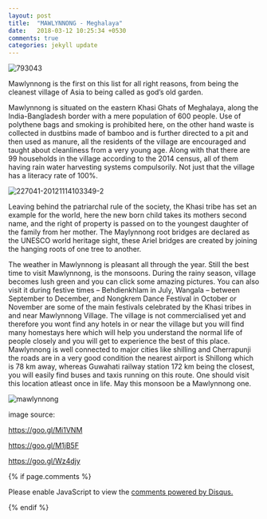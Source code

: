 ```yaml
---
layout: post
title:  "MAWLYNNONG - Meghalaya"
date:   2018-03-12 10:25:34 +0530
comments: true
categories: jekyll update
---
```

![793043](https://user-images.githubusercontent.com/36821182/37885071-c51e4bb8-30d0-11e8-8ecc-ba8d2229e9e5.jpg) 

Mawlynnong is the first on this list for all right reasons, from being the cleanest village of Asia to being called as god’s old garden.

Mawlynnong is situated on the eastern Khasi Ghats of Meghalaya, along the India-Bangladesh border with a mere population of 600 people.
Use of polythene bags and smoking is prohibited here, on the other hand waste is collected in dustbins made of bamboo and is further directed to a pit and then used as manure, all the residents of the village are encouraged and taught about cleanliness from a very young age.
Along with that there are 99 households in the village according to the 2014 census, all of them having rain water harvesting systems compulsorily. Not just that the village has a literacy rate of 100%.

![227041-20121114103349-2](https://user-images.githubusercontent.com/36821182/37885073-c8426c2a-30d0-11e8-8cc2-7e6619648e9e.jpg)

Leaving behind the patriarchal rule of the society, the Khasi tribe has set an example for the world, here the new born child takes its mothers second name, and the right of property is passed on to the youngest daughter of the family from her mother.
The Maylynnong root bridges are declared as the UNESCO world heritage sight, these Ariel bridges are created by joining the hanging roots of one tree to another.

The weather in Mawlynnong is pleasant all through the year. Still the best time to visit Mawlynnong, is the monsoons. During the rainy season, village becomes lush green and you can click some amazing pictures.
You can also visit it during festive times – Behdienkhlam in July, Wangala – between September to December, and Nongkrem Dance Festival in October or November are some of the main festivals celebrated by the Khasi tribes in and near Mawlynnong Village.
The village is not commercialised yet and therefore you wont find any hotels in or near the village but you will find many homestays here which will help you understand the normal life of people closely and you will get to experience the best of this place.
Mawlynnong is well connected to major cities like shilling and Cherrapunji the roads are in a very good condition the nearest airport is Shillong which is 78 km away, whereas Guwahati railway station 172 km being the closest, you will easily find buses and taxis running on this route.
One should visit this location atleast once in life. May this monsoon be a Mawlynnong one.

![mawlynnong](https://user-images.githubusercontent.com/36821182/37885076-ca78dbe6-30d0-11e8-8793-86eebd113eea.jpg)

image source:

https://goo.gl/Mi1VNM

https://goo.gl/M1jB5F

https://goo.gl/Wz4djy


{% if page.comments %}
<div id="disqus_thread"></div>
<script>

/**
*  RECOMMENDED CONFIGURATION VARIABLES: EDIT AND UNCOMMENT THE SECTION BELOW TO INSERT DYNAMIC VALUES FROM YOUR PLATFORM OR CMS.
*  LEARN WHY DEFINING THESE VARIABLES IS IMPORTANT: https://disqus.com/admin/universalcode/#configuration-variables*/
/*
var disqus_config = function () {
this.page.url = PAGE_URL;  // Replace PAGE_URL with your page's canonical URL variable
this.page.identifier = PAGE_IDENTIFIER; // Replace PAGE_IDENTIFIER with your page's unique identifier variable
};
*/
(function() { // DON'T EDIT BELOW THIS LINE
var d = document, s = d.createElement('script');
s.src = 'https://isharaghuvanshi-github-io.disqus.com/embed.js';
s.setAttribute('data-timestamp', +new Date());
(d.head || d.body).appendChild(s);
})();
</script>
<noscript>Please enable JavaScript to view the <a href="https://disqus.com/?ref_noscript">comments powered by Disqus.</a></noscript>
                            

{% endif %}



